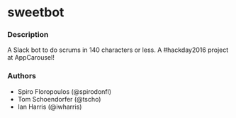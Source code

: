 # sweetbot

### Description
A Slack bot to do scrums in 140 characters or less. A #hackday2016 project at AppCarousel!


### Authors
- Spiro Floropoulos (@spirodonfl)
- Tom Schoendorfer (@tscho)
- Ian Harris (@iwharris)
